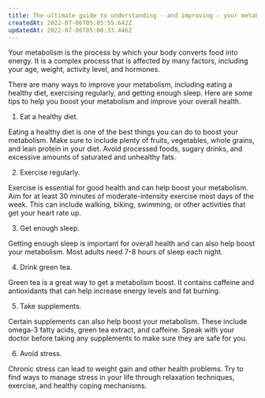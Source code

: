 ```yaml
---
title: The ultimate guide to understanding - and improving - your metabolism
createdAt: 2022-07-06T05:05:55.642Z
updatedAt: 2022-07-06T05:08:33.446Z
---
```


Your metabolism is the process by which your body converts food into energy. It is a complex process that is affected by many factors, including your age, weight, activity level, and hormones.

There are many ways to improve your metabolism, including eating a healthy diet, exercising regularly, and getting enough sleep. Here are some tips to help you boost your metabolism and improve your overall health.

1. Eat a healthy diet.

Eating a healthy diet is one of the best things you can do to boost your metabolism. Make sure to include plenty of fruits, vegetables, whole grains, and lean protein in your diet. Avoid processed foods, sugary drinks, and excessive amounts of saturated and unhealthy fats.

2. Exercise regularly.

Exercise is essential for good health and can help boost your metabolism. Aim for at least 30 minutes of moderate-intensity exercise most days of the week. This can include walking, biking, swimming, or other activities that get your heart rate up.

3. Get enough sleep.

Getting enough sleep is important for overall health and can also help boost your metabolism. Most adults need 7-8 hours of sleep each night.

4. Drink green tea.

Green tea is a great way to get a metabolism boost. It contains caffeine and antioxidants that can help increase energy levels and fat burning.

5. Take supplements.

Certain supplements can also help boost your metabolism. These include omega-3 fatty acids, green tea extract, and caffeine. Speak with your doctor before taking any supplements to make sure they are safe for you.

6. Avoid stress.

Chronic stress can lead to weight gain and other health problems. Try to find ways to manage stress in your life through relaxation techniques, exercise, and healthy coping mechanisms.
